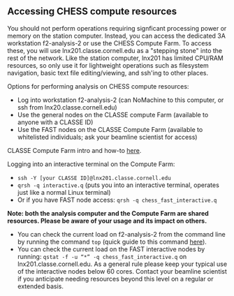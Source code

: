 ## Accessing CHESS compute resources
You should not perform operations requiring signficant processing power or memory on the station computer. Instead, you can access the dedicated 3A workstation f2-analysis-2 or use the CHESS Compute Farm. To access these, you will use lnx201.classe.cornell.edu as a "stepping stone" into the rest of the network. Like the station computer, lnx201 has limited CPU/RAM resources, so only use it for lightweight operations such as filesystem navigation, basic text file editing/viewing, and ssh'ing to other places.

Options for performing analysis on CHESS compute resources:
- Log into workstation f2-analysis-2 (can NoMachine to this computer, or ssh from lnx20.classe.cornell.edu)
- Use the general nodes on the CLASSE compute Farm (available to anyone with a CLASSE ID)
- Use the FAST nodes on the CLASSE Compute Farm (available to whitelisted individuals; ask your beamline scientist for access)


CLASSE Compute Farm intro and how-to [here](https://wiki.classe.cornell.edu/Computing/ComputeFarmIntro).


Logging into an interactive terminal on the Compute Farm:
- ```ssh -Y [your CLASSE ID]@lnx201.classe.cornell.edu```
- ```qrsh -q interactive.q``` (puts you into an interactive terminal, operates just like a normal Linux terminal)
- Or if you have FAST node access: ```qrsh -q chess_fast_interactive.q```

**Note: both the analysis computer and the Compute Farm are shared resources. Please be aware of your usage and its impact on others.**
- You can check the current load on f2-analysis-2 from the command line by running the command ```top``` (quick guide to this command [here](https://www.howtogeek.com/668986/how-to-use-the-linux-top-command-and-understand-its-output/)).
- You can check the current load on the FAST interactive nodes by running: ```qstat -f -u “*” -q chess_fast_interactive.q``` on lnx201.classe.cornell.edu. As a general rule please keep your typical use of the interactive nodes below 60 cores. Contact your beamline scientist if you anticipate needing resources beyond this level on a regular or extended basis.
